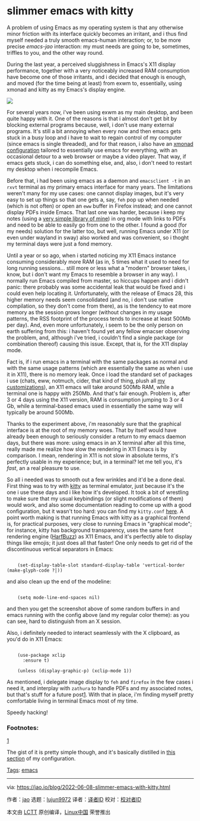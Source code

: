 [#]: subject: "slimmer emacs with kitty"
[#]: via: "https://jao.io/blog/2022-06-08-slimmer-emacs-with-kitty.html"
[#]: author: "jao https://jao.io"
[#]: collector: "lujun9972"
[#]: translator: " "
[#]: reviewer: " "
[#]: publisher: " "
[#]: url: " "

slimmer emacs with kitty
======

A problem of using Emacs as my operating system is that any otherwise minor friction with its interface quickly becomes an irritant, and i thus find myself needed a truly smooth emacs-human interaction; or, to be more precise _emacs-jao_ interaction: my must needs are going to be, sometimes, triffles to you, and the other way round.

During the last year, a perceived sluggishness in Emacs's X11 display performance, together with a very noticeably increased RAM consumption have become one of those irritants, and i decided that enough is enough, and moved (for the time being at least) from exwm to, essentially, using xmonad and kitty as my Emacs's display engine.

![][1]

For several years now, i've been using exwm as my main desktop, and been quite happy with it. One of the reasons is that i almost don't get bit by blocking external programs because, well, i don't use many external programs. It's still a bit annoying when every now and then emacs gets stuck in a busy loop and i have to wait to regain control of my computer (since emacs is single threaded), and for that reason, i also have an [xmonad configuration][2] tailored to essentially use emacs for everything, with an occasional detour to a web browser or maybe a video player. That way, if emacs gets stuck, i can do something else, and, also, i don't need to restart my desktop when i recompile Emacs.

Before that, i had been using emacs as a daemon and `emacsclient -t` in an `rxvt` terminal as my primary emacs interface for many years. The limitations weren't many for my use cases: one cannot display images, but it's very easy to set up things so that one gets a, say, `feh` pop up when needed (which is not often) or open an `eww` buffer in Firefox instead; and one cannot display PDFs inside Emacs. That last one was harder, because i keep my notes (using a [very simple library of mine][3]) in org mode with links to PDFs and need to be able to easily go from one to the other. I found a good (for my needs) solution for the latter too, but well, running Emacs under X11 (or even under wayland in sway) also worked and was convenient, so i thoght my terminal days were just a fond memory.

Until a year or so ago, when i started noticing my X11 Emacs instance consuming considerably more RAM (as in, 5 times what it used to need for long running sessions… still more or less what a "modern" browser takes, i know, but i don't want my Emacs to resemble a browser in any way). I normally run Emacs compiled from master, so hiccups happen and i didn't panic: there probably was some accidental leak that would be fixed and i could even help locating it. Unfortunately, with the release of Emacs 28, this higher memory needs seem consolidated (and no, i don't use native compilation, so they don't come from there), as is the tendency to eat more memory as the session grows longer (without changes in my usage patterns, the RSS footprint of the process tends to increase at least 500Mb per day). And, even more unfortunately, i seem to be the only person on earth suffering from this: i haven't found yet any fellow emacser observing the problem, and, although i've tried, i couldn't find a single package (or combination thereof) causing this issue. Except, that is, for the X11 display mode.

Fact is, if i run emacs in a terminal with the same packages as normal and with the same usage patterns (which are essentially the same as when i use it in X11), there is no memory leak. Once i load the standard set of packages i use (chats, eww, notmuch, cider, that kind of thing, plush all [my customizations][4]), an X11 emacs will take around 500Mb RAM, while a terminal one is happy with 250Mb. And that's fair enough. Problem is, after 3 or 4 days using the X11 version, RAM is consumption jumping to 3 or 4 Gb, while a terminal-based emacs used in essentially the same way will typically be around 500Mb.

Thanks to the experiment above, i'm reasonably sure that the graphical interface is at the root of my memory woes. That by itself would have already been enough to seriously consider a return to my emacs daemon days, but there was more: using emacs in an X terminal after all this time, really made me realize how slow the rendering in X11 Emacs is by comparison. I mean, rendering in X11 is not slow in absolute terms, it's perfectly usable in my experience; but, in a terminal? let me tell you, it's _fast_, an a real pleasure to use.

So all i needed was to smooth out a few wrinkles and it'd be a done deal. First thing was to try with [kitty][5] as terminal emulator, just because it's the one i use these days and i like how it's developed. It took a bit of wrestling to make sure that my usual keybindings (or slight modifications of them) would work, and also some documentation reading to come up with a good configuration, but it wasn't too hard: you can find my `kitty.conf` [here][6]. A point worth making is that running Emacs with kitty as a graphical frontend is, for practical purposes, very close to running Emacs in "graphical mode"; for instance, kitty has background transparency, uses the same font rendering engine ([HarfBuzz][7]) as X11 Emacs, and it's perfectly able to display things like emojis; it just does all that faster! One only needs to get rid of the discontinuous vertical separators in Emacs:

```

    (set-display-table-slot standard-display-table 'vertical-border (make-glyph-code ?│))

```

and also clean up the end of the modeline:

```

    (setq mode-line-end-spaces nil)

```

and then you get the screenshot above of some random buffers in and emacs running with the config above (and my regular color theme): as you can see, hard to distinguish from an X session.

Also, i definitely needed to interact seamlessly with the X clipboard, as you'd do in X11 Emacs:

```

    (use-package xclip
      :ensure t)

    (unless (display-graphic-p) (xclip-mode 1))

```

As mentioned, i delegate image display to `feh` and `firefox` in the few cases i need it, and interplay with `zathura` to handle PDFs and my associated notes, but that's stuff for a future post[1][8]. With that in place, i'm finding myself pretty comfortable living in terminal Emacs most of my time.

Speedy hacking!

### Footnotes:

[1][9]

The gist of it is pretty simple though, and it's basically distilled in [this section][10] of my configuration.

[Tags][11]: [emacs][12]

--------------------------------------------------------------------------------

via: https://jao.io/blog/2022-06-08-slimmer-emacs-with-kitty.html

作者：[jao][a]
选题：[lujun9972][b]
译者：[译者ID](https://github.com/译者ID)
校对：[校对者ID](https://github.com/校对者ID)

本文由 [LCTT](https://github.com/LCTT/TranslateProject) 原创编译，[Linux中国](https://linux.cn/) 荣誉推出

[a]: https://jao.io
[b]: https://github.com/lujun9972
[1]: https://jao.io/img/emacs-kitty.png
[2]: https://codeberg.org/jao/xmonad-config
[3]: https://codeberg.org/jao/elibs/src/branch/main/lib/doc/jao-org-notes.el
[4]: https://codeberg.org/jao/elibs/src/branch/main
[5]: https://sw.kovidgoyal.net/kitty/
[6]: https://codeberg.org/jao/elibs/src/branch/main/data/kitty.conf
[7]: https://en.wikipedia.org/wiki/HarfBuzz
[8]: tmp.aRLm0IGxe1#fn.1
[9]: tmp.aRLm0IGxe1#fnr.1
[10]: https://codeberg.org/jao/elibs/src/main/init.el#L1595
[11]: https://jao.io/blog/tags.html
[12]: https://jao.io/blog/tag-emacs.html
